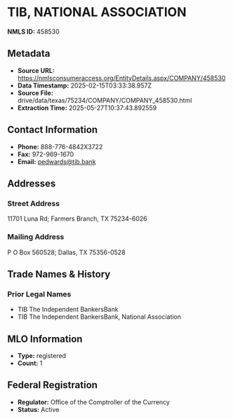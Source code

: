# TIB, NATIONAL ASSOCIATION

**NMLS ID:** 458530

## Metadata
- **Source URL:** https://nmlsconsumeraccess.org/EntityDetails.aspx/COMPANY/458530
- **Data Timestamp:** 2025-02-15T03:33:38.957Z
- **Source File:** drive/data/texas/75234/COMPANY/COMPANY_458530.html
- **Extraction Time:** 2025-05-27T10:37:43.892559

## Contact Information
- **Phone:** 888-776-4842X3722
- **Fax:** 972-969-1670
- **Email:** pedwards@tib.bank

## Addresses
### Street Address
11701 Luna Rd; Farmers Branch, TX 75234-6026

### Mailing Address
P O Box 560528; Dallas, TX 75356-0528

## Trade Names & History
### Prior Legal Names
- TIB The Independent BankersBank
- TIB The Independent BankersBank, National Association

## MLO Information
- **Type:** registered
- **Count:** 1

## Federal Registration
- **Regulator:** Office of the Comptroller of the Currency
- **Status:** Active
